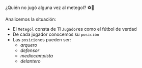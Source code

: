 ¿Quién no jugó alguna vez al metegol? :soccer::walking: 

Analicemos la situación:

* El `Metegol` consta de 11 `Jugador`es como el fútbol de verdad
* De cada jugador conocemos su `posición`
* Las `posicion`es pueden ser:
  * _arquero_
  * _defensor_
  * _mediocampista_
  * _delantero_
